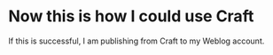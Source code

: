 # Now this is how I could use Craft

If this is successful, I am publishing from Craft to my Weblog account.

